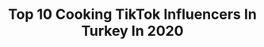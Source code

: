 ---
title: Top 10 Cooking TikTok Influencers In Turkey In 2020
description: >-
  Find top cooking TikTok influencers in Turkey in 2020. Most popular hashtags: #ke #fyp #foryou #cooking.
platform: TikTok
hits: 8
text_top: See the most popular TikTok profiles on inBeat.
text_bottom: Our platform has 8 TikTok influencers like this in Turkey for you to pitch.
profiles:
  - username: "aesthetic_strawberryy_"
    fullname: >-
      13k•⬇️
    bio: >-
      @luvxlight benim 2. hesabım bu hesabımdan daha iyi 😎😂
    location: "Turkey"
    followers: 12100
    engagement: 2071
    commentsToLikes: 0.207537
    id: ckdh7szzhuecf0j233dskcczl
    verified: false
    hashtags: "#spenchallenge, #beni, #ke, #komik"
  - username: "1brahimv"
    fullname: >-
      👻 ibraahimv
    bio: >-
      👻 ibraahimv Voeg mij aub niet op snap als je Samsung hebt. 📍Rdam
    location: "Turkey"
    followers: 11100
    engagement: 504
    commentsToLikes: 0.059101
    id: ckbqi2pyy3emz0j23zrpmd5nj
    verified: false
    hashtags: "#nederland, #foryou, #girlsbelike, #date"
  - username: "ssudecinar"
    fullname: >-
      Sude Çınar
    bio: >-
      Instagram - sudecinarr Youtube - Sude Çınar 🤍
    location: "Turkey"
    followers: 21600
    engagement: 1335
    commentsToLikes: 0.014823
    id: cka6bl7bi0onh0i78662tl9xq
    verified: false
    hashtags: "#fyp, #ke, #evdeyiz, #yaln"
  - username: "arslan.kardesler"
    fullname: >-
      Hilmi & Fatih ARSLAN
    bio: >-
      İki kardeşin yaptığı paylaşımlar.👍
    location: "Turkey"
    followers: 4140
    engagement: 515
    commentsToLikes: 0.031857
    id: ckbwecdd01kwu0j23m55vl9yf
    verified: false
    hashtags: "#homeworkout, #ilgin, #kickboks, #kes"
  - username: "selinbenlioglu"
    fullname: >-
      Selin Benlioglu
    bio: >-
      having fun
    location: "Turkey"
    followers: 2681
    engagement: 427
    commentsToLikes: 0.059610
    id: ckbfdonw177ac0j23u5in81lh
    verified: false
    hashtags: "#beni, #kesfet, #fyu, #ke"
  - username: "neslied"
    fullname: >-
      neslieplus
    bio: >-
      haslanmıs yumurta
    location: "Turkey"
    followers: 6665
    engagement: 812
    commentsToLikes: 0.028295
    id: ckbl1qckgyk4v0j23ej42ykgu
    verified: false
    hashtags: "#trending, #makingcoffee, #xx, #inspire"
  - username: "turkish.foods"
    fullname: >-
      Turkish Foods
    bio: >-
      Rekam için: velimiali@yandex.com For ad: velimiali@yandex.com ig: kitchengineerr
    location: "Turkey"
    followers: 50500
    engagement: 290
    commentsToLikes: 0.010418
    id: ckcdo8kyhb5780j233cusf9f1
    verified: false
    hashtags: "#ke, #foodporn, #food, #nusret"
  - username: "cigdemcee"
    fullname: >-
      Çiğdem
    bio: >-
      🇹🇷 Ankara 🔥
    location: "Turkey"
    followers: 5165
    engagement: 270
    commentsToLikes: 0.000764
    id: cka0hsb6galow0i78vvlj80aj
    verified: false
    hashtags: "#evdekalt, #treanding, #ke, #ankara"
---
